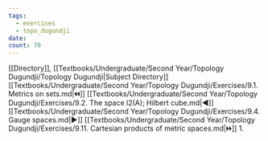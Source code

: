 ```yaml
---
tags:
  - exercises
  - topo_dugundji
date: 
count: 70
---
```

[[Directory]], [[Textbooks/Undergraduate/Second Year/Topology Dugundji/Topology Dugundji|Subject Directory]]
[[Textbooks/Undergraduate/Second Year/Topology Dugundji/Exercises/9.1. Metrics on sets.md|🞀🞀]] [[Textbooks/Undergraduate/Second Year/Topology Dugundji/Exercises/9.2. The space l2(A); Hilbert cube.md|◀]] [[Textbooks/Undergraduate/Second Year/Topology Dugundji/Exercises/9.4. Gauge spaces.md|▶]] [[Textbooks/Undergraduate/Second Year/Topology Dugundji/Exercises/9.11. Cartesian products of metric spaces.md|🞂🞂]]
1. 